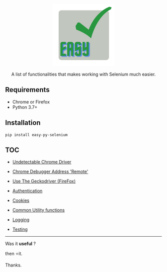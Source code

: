<div align="center">
<img src="easy_selenium/screenshots/easy.png" width="200">
<p>A list of functionalities that makes working with Selenium much easier.</p>
</div>


## Requirements

- Chrome or Firefox
- Python 3.7+

## Installation

```
pip install easy-py-selenium
```

## TOC

- [Undetectable Chrome Driver](easy_selenium/docs/chrome.md)

- [Chrome Debugger Address 'Remote'](easy_selenium/docs/remote.md)

- [Use The Geckodriver (FireFox)](easy_selenium/docs/firefox.md)

- [Authentication](easy_selenium/docs/authentication.md)

- [Cookies](easy_selenium/docs/cookies.md)

- [Common Utility functions](easy_selenium/docs/common.md)

- [Logging](easy_selenium/docs/logging.md)

- [Testing](easy_selenium/docs/testing.md)

---

Was it **useful** ?

then ⭐it.

Thanks.

